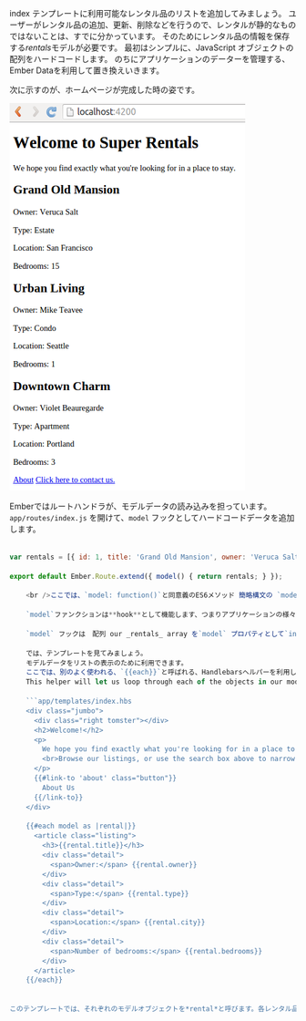 index テンプレートに利用可能なレンタル品のリストを追加してみましょう。 ユーザーがレンタル品の追加、更新、削除などを行うので、レンタルが静的なものではないことは、すでに分かっています。 そのためにレンタル品の情報を保存する*rentals*モデルが必要です。 最初はシンプルに、JavaScript オブジェクトの配列をハードコードします。 のちにアプリケーションのデーターを管理する、Ember Dataを利用して置き換えいきます。

次に示すのが、ホームページが完成した時の姿です。

![スーパー レンタルのレンタル リストとホームページ](../../images/models/super-rentals-index-with-list.png)

Emberではルートハンドラが、モデルデータの読み込みを担っています。`app/routes/index.js` を開けて、`model` フックとしてハードコードデータを追加します。

```app/routes/index.js import Ember from 'ember';

var rentals = [{ id: 1, title: 'Grand Old Mansion', owner: 'Veruca Salt', city: 'San Francisco', type: 'Estate', bedrooms: 15, image: 'https://upload.wikimedia.org/wikipedia/commons/c/cb/Crane_estate_(5).jpg' }, { id: 2, title: 'Urban Living', owner: 'Mike TV', city: 'Seattle', type: 'Condo', bedrooms: 1, image: 'https://upload.wikimedia.org/wikipedia/commons/0/0e/Alfonso_13_Highrise_Tegucigalpa.jpg' }, { id: 3, title: 'Downtown Charm', owner: 'Violet Beauregarde', city: 'Portland', type: 'Apartment', bedrooms: 3, image: 'https://upload.wikimedia.org/wikipedia/commons/f/f7/Wheeldon_Apartment_Building_-_Portland_Oregon.jpg' }];

export default Ember.Route.extend({ model() { return rentals; } });

    <br />ここでは、`model: function()`と同意義のES6メソッド 簡略構文の `model()`で書いています。
    
    `model`ファンクションは**hook**として機能します、つまりアプリケーションの様々なときに、 Ember が呼び出しをすることを意味しています。`index` ルートに追加されたモデルフックは、ユーザーが`index` ルートを入力するたびに呼び出されます。
    
    `model` フックは　配列 our _rentals_ array を`model` プロパティとして`index` テンプレートに渡します。
    
    では、テンプレートを見てみましょう。　　
    モデルデータをリストの表示のために利用できます。
    ここでは、別のよく使われる、`{{each}}`と呼ばれる、Handlebarsヘルパーを利用します。
    This helper will let us loop through each of the objects in our model:
    
    ```app/templates/index.hbs
    <div class="jumbo">
      <div class="right tomster"></div>
      <h2>Welcome!</h2>
      <p>
        We hope you find exactly what you're looking for in a place to stay.
        <br>Browse our listings, or use the search box above to narrow your search.
      </p>
      {{#link-to 'about' class="button"}}
        About Us
      {{/link-to}}
    </div>
    
    {{#each model as |rental|}}
      <article class="listing">
        <h3>{{rental.title}}</h3>
        <div class="detail">
          <span>Owner:</span> {{rental.owner}}
        </div>
        <div class="detail">
          <span>Type:</span> {{rental.type}}
        </div>
        <div class="detail">
          <span>Location:</span> {{rental.city}}
        </div>
        <div class="detail">
          <span>Number of bedrooms:</span> {{rental.bedrooms}}
        </div>
      </article>
    {{/each}}
    

このテンプレートでは、それぞれのモデルオブジェクトを*rental*と呼びます。各レンタル品のプロパティについての情報を一覧として作成します。